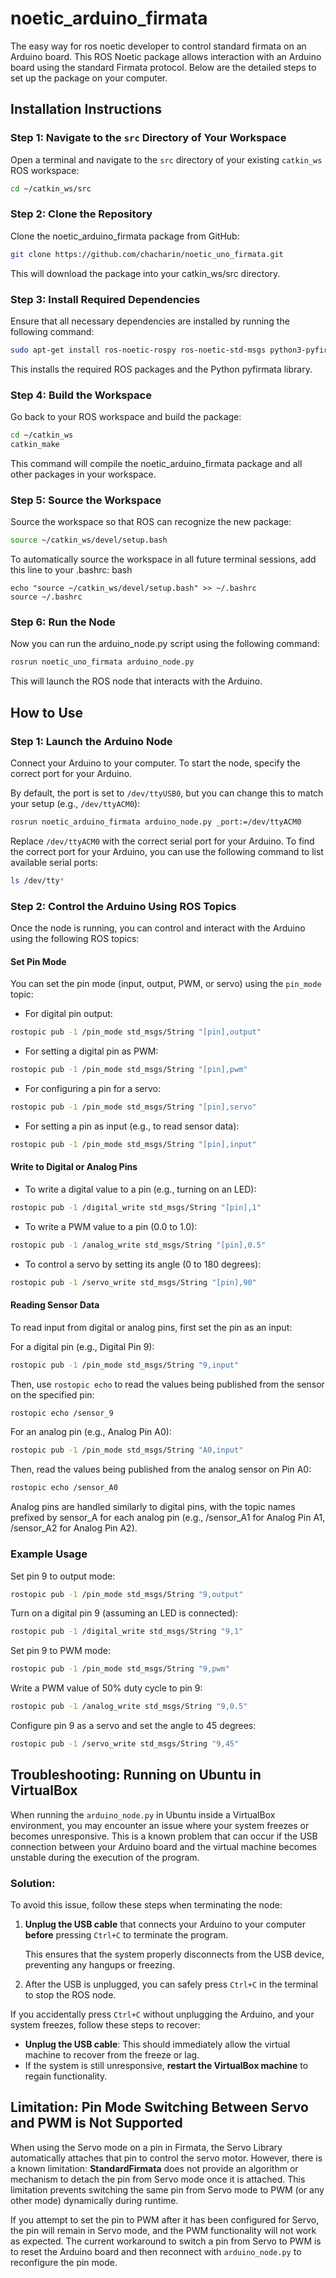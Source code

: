 # noetic_arduino_firmata
The easy way for ros noetic developer to control standard firmata on an Arduino board.
This ROS Noetic package allows interaction with an Arduino board using the standard Firmata protocol. 
Below are the detailed steps to set up the package on your computer.

## Installation Instructions

### Step 1: Navigate to the `src` Directory of Your Workspace
Open a terminal and navigate to the `src` directory of your existing `catkin_ws` ROS workspace:

```bash
cd ~/catkin_ws/src
```

### Step 2: Clone the Repository
Clone the noetic_arduino_firmata package from GitHub:

```bash
git clone https://github.com/chacharin/noetic_uno_firmata.git
```
This will download the package into your catkin_ws/src directory.

### Step 3: Install Required Dependencies

Ensure that all necessary dependencies are installed by running the following command:

```bash
sudo apt-get install ros-noetic-rospy ros-noetic-std-msgs python3-pyfirmata
```
This installs the required ROS packages and the Python pyfirmata library.

### Step 4: Build the Workspace
Go back to your ROS workspace and build the package:

```bash
cd ~/catkin_ws
catkin_make
```
This command will compile the noetic_arduino_firmata package and all other packages in your workspace.

### Step 5: Source the Workspace

Source the workspace so that ROS can recognize the new package:

```bash
source ~/catkin_ws/devel/setup.bash
```

To automatically source the workspace in all future terminal sessions, add this line to your .bashrc:
bash
```
echo "source ~/catkin_ws/devel/setup.bash" >> ~/.bashrc
source ~/.bashrc
```

### Step 6: Run the Node

Now you can run the arduino_node.py script using the following command:

```bash
rosrun noetic_uno_firmata arduino_node.py
```
This will launch the ROS node that interacts with the Arduino.



## How to Use

### Step 1: Launch the Arduino Node

Connect your Arduino to your computer. To start the node, specify the correct port for your Arduino. 


By default, the port is set to `/dev/ttyUSB0`, but you can change this to match your setup (e.g., `/dev/ttyACM0`):

```bash
rosrun noetic_arduino_firmata arduino_node.py _port:=/dev/ttyACM0
```

Replace `/dev/ttyACM0` with the correct serial port for your Arduino.
To find the correct port for your Arduino, you can use the following command to list available serial ports:

```bash
ls /dev/tty*
```

### Step 2: Control the Arduino Using ROS Topics

Once the node is running, you can control and interact with the Arduino using the following ROS topics:

#### Set Pin Mode

You can set the pin mode (input, output, PWM, or servo) using the `pin_mode` topic:

- For digital pin output:
  
```bash
rostopic pub -1 /pin_mode std_msgs/String "[pin],output"
```

- For setting a digital pin as PWM:

```bash
rostopic pub -1 /pin_mode std_msgs/String "[pin],pwm"
```

- For configuring a pin for a servo:

```bash
rostopic pub -1 /pin_mode std_msgs/String "[pin],servo"
```

- For setting a pin as input (e.g., to read sensor data):

```bash
rostopic pub -1 /pin_mode std_msgs/String "[pin],input"
```

#### Write to Digital or Analog Pins

- To write a digital value to a pin (e.g., turning on an LED):

```bash
rostopic pub -1 /digital_write std_msgs/String "[pin],1"
```

- To write a PWM value to a pin (0.0 to 1.0):

```bash
rostopic pub -1 /analog_write std_msgs/String "[pin],0.5"
```

- To control a servo by setting its angle (0 to 180 degrees):

```bash
rostopic pub -1 /servo_write std_msgs/String "[pin],90"
```

#### Reading Sensor Data

To read input from digital or analog pins, first set the pin as an input:

For a digital pin (e.g., Digital Pin 9):

```bash
rostopic pub -1 /pin_mode std_msgs/String "9,input"
```

Then, use `rostopic echo` to read the values being published from the sensor on the specified pin:

```bash
rostopic echo /sensor_9
```
For an analog pin (e.g., Analog Pin A0):

  ```bash
  rostopic pub -1 /pin_mode std_msgs/String "A0,input"
  ```
Then, read the values being published from the analog sensor on Pin A0:

  ```bash
  rostopic echo /sensor_A0
  ```

Analog pins are handled similarly to digital pins, with the topic names prefixed by sensor_A for each analog pin (e.g., /sensor_A1 for Analog Pin A1, /sensor_A2 for Analog Pin A2).

### Example Usage

Set pin 9 to output mode:

  ```bash
  rostopic pub -1 /pin_mode std_msgs/String "9,output"
  ```

Turn on a digital pin 9 (assuming an LED is connected):

  ```bash
  rostopic pub -1 /digital_write std_msgs/String "9,1"
  ```

Set pin 9 to PWM mode:

  ```bash
  rostopic pub -1 /pin_mode std_msgs/String "9,pwm"
  ```

Write a PWM value of 50% duty cycle to pin 9:

  ```bash
  rostopic pub -1 /analog_write std_msgs/String "9,0.5"
  ```

Configure pin 9 as a servo and set the angle to 45 degrees:

  ```bash
  rostopic pub -1 /servo_write std_msgs/String "9,45"
  ```

## Troubleshooting: Running on Ubuntu in VirtualBox

  When running the `arduino_node.py` in Ubuntu inside a VirtualBox environment, you may encounter an issue where your system freezes or becomes unresponsive. This is a known problem that can occur if the USB connection between your Arduino board and the virtual machine becomes unstable during the execution of the program.

### Solution:

  To avoid this issue, follow these steps when terminating the node:
  
  1. **Unplug the USB cable** that connects your Arduino to your computer **before** pressing `Ctrl+C` to terminate the program.
  
     This ensures that the system properly disconnects from the USB device, preventing any hangups or freezing.
  
  2. After the USB is unplugged, you can safely press `Ctrl+C` in the terminal to stop the ROS node.
  
  If you accidentally press `Ctrl+C` without unplugging the Arduino, and your system freezes, follow these steps to recover:
  
  - **Unplug the USB cable**: This should immediately allow the virtual machine to recover from the freeze or lag.
  - If the system is still unresponsive, **restart the VirtualBox machine** to regain functionality.

## Limitation: Pin Mode Switching Between Servo and PWM is Not Supported

  When using the Servo mode on a pin in Firmata, the Servo Library automatically attaches that pin to control the servo motor. However, there is a known limitation: **StandardFirmata** does not provide an algorithm or mechanism to detach the pin from Servo mode once it is attached. This limitation prevents switching the same pin from Servo mode to PWM (or any other mode) dynamically during runtime.
  
  If you attempt to set the pin to PWM after it has been configured for Servo, the pin will remain in Servo mode, and the PWM functionality will not work as expected. The current workaround to switch a pin from Servo to PWM is to reset the Arduino board and then reconnect with `arduino_node.py` to reconfigure the pin mode.
